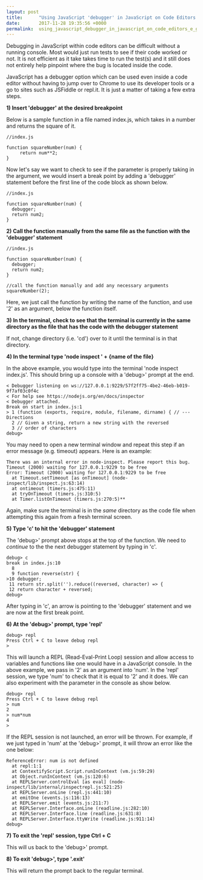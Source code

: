 ```yaml
---
layout: post
title:      "Using JavaScript 'debugger' in JavaScript on Code Editors (e.g. IDE/Atom)"
date:       2017-11-28 19:35:56 +0000
permalink:  using_javascript_debugger_in_javascript_on_code_editors_e_g_ide_atom
---
```



Debugging in JavaScript within code editors can be difficult without a running console.  Most would just run tests to see if their code worked or not. It is not efficient as it take takes time to run the test(s) and it still does not entirely help pinpoint where the bug is located inside the code.

JavaScript has a debugger option which can be used even inside a code editor without having to jump over to Chrome to use its developer tools or a go to sites such as JSFiddle or repl.it.  It is just a matter of taking a few extra steps.

**1)     Insert 'debugger' at the desired breakpoint**

Below is a sample function in a file named index.js, which takes in a number and returns the square of it.

```
//index.js

function squareNumber(num) {
     return num**2;
}
```

Now let's say we want to check to see if the parameter is properly taking in the argument, we would insert a break point by adding a 'debugger' statement before the first line of the code block as shown below.

```
//index.js

function squareNumber(num) {
  debugger;
  return num2;
}
```

**2)     Call the function manually from the same file as the function with the 'debugger' statement**

```
//index.js

function squareNumber(num) {
  debugger;
  return num2;
}

//call the function manually and add any necessary arguments
squareNumber(2);
```

Here, we just call the function by writing the name of the function, and use '2' as an argument, below the function itself.

**3)     In the terminal, check to see that the terminal is currently in the same directory as the file that has the code with the debugger statement**
     
If not, change directory (i.e. 'cd') over to it until the terminal is in that directory.

**4)     In the terminal type 'node inspect ' + {name of the file}**

In the above example, you would type into the terminal 'node inspect index.js'.  This should bring up a console with a 'debug>' prompt at the end.

```
< Debugger listening on ws://127.0.0.1:9229/57f2ff75-4be2-46eb-b019-9f7af03c0f4c
< For help see https://nodejs.org/en/docs/inspector
< Debugger attached.
Break on start in index.js:1
> 1 (function (exports, require, module, filename, dirname) { // --- Directions
  2 // Given a string, return a new string with the reversed
  3 // order of characters
debug>
```

You may need to open a new terminal window and repeat this step if an error message (e.g. timeout) appears.  Here is an example:

```
There was an internal error in node-inspect. Please report this bug.
Timeout (2000) waiting for 127.0.0.1:9229 to be free
Error: Timeout (2000) waiting for 127.0.0.1:9229 to be free
  at Timeout.setTimeout [as onTimeout] (node-inspect/lib/inspect.js:63:14)
  at ontimeout (timers.js:475:11)
  at tryOnTimeout (timers.js:310:5)
  at Timer.listOnTimeout (timers.js:270:5)**
```

Again, make sure the terminal is in the *same* directory as the code file when attempting this again from a fresh terminal screen.

**5) Type 'c' to hit the 'debugger' statement**

The 'debug>' prompt above stops at the top of the function.  We need to *continue* to the the next debugger statement by typing in 'c'.

```
debug> c
break in index.js:10
  8
  9 function reverse(str) {
>10 debugger;
 11 return str.split('').reduce((reversed, character) => {
 12 return character + reversed;
debug>
```

After typing in 'c', an arrow is pointing to the 'debugger' statement and we are now at the first break point.

**6) At the 'debug>' prompt, type 'repl'**

```
debug> repl
Press Ctrl + C to leave debug repl
>
```

This will launch a REPL (Read-Eval-Print Loop) session and allow access to variables and functions like one would have in a JavaScript console.  In the above example, we pass in '2' as an argument into 'num'.  In the 'repl' session, we type 'num' to check that it is equal to '2' and it does.  We can also experiment with the parameter in the console as show below.

```
debug> repl
Press Ctrl + C to leave debug repl
> num
2
> num*num
4
>
```

If the REPL session is not launched, an error will be thrown.  For example, if we just typed in 'num' at the 'debug>' prompt, it will throw an error like the one below:

```
ReferenceError: num is not defined
  at repl:1:1
  at ContextifyScript.Script.runInContext (vm.js:59:29)
  at Object.runInContext (vm.js:120:6)
  at REPLServer.controlEval [as eval] (node-inspect/lib/internal/inspectrepl.js:521:25)
  at REPLServer.onLine (repl.js:441:10)
  at emitOne (events.js:116:13)
  at REPLServer.emit (events.js:211:7)
  at REPLServer.Interface.onLine (readline.js:282:10)
  at REPLServer.Interface.line (readline.js:631:8)
  at REPLServer.Interface.ttyWrite (readline.js:911:14)
debug>
```

**7) To exit the 'repl' session, type Ctrl + C**

This will us back to the 'debug>' prompt.

**8) To exit 'debug>', type '.exit'**

This will return the prompt back to the regular terminal.
